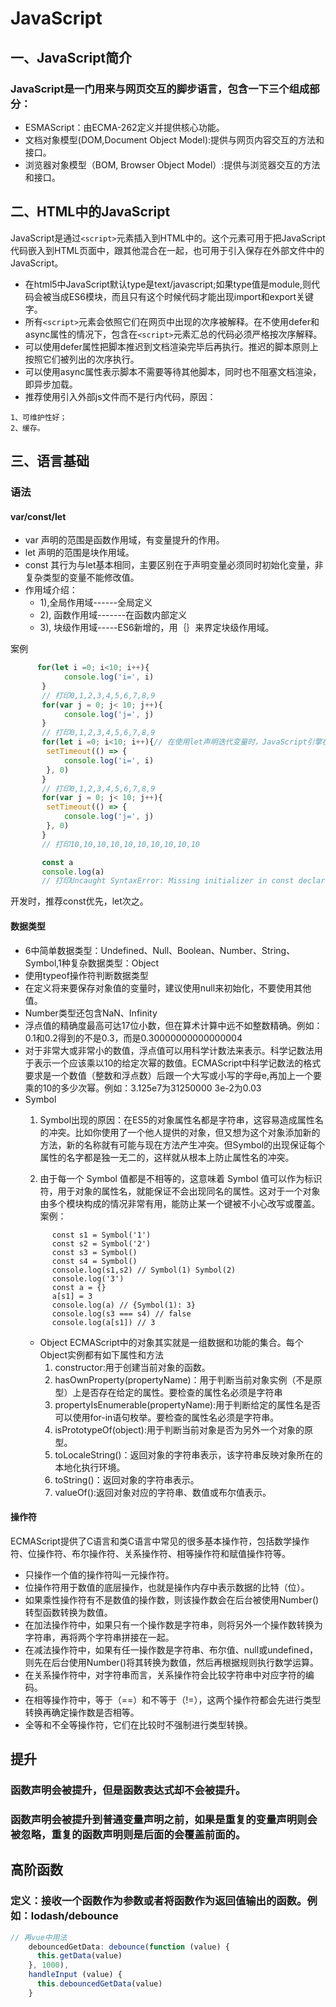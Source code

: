 <!--
 * @Author: DaiLinBo
 * @Date: 2020-03-29 21:45:40
 * @LastEditTime: 2021-10-22 14:42:02
 * @LastEditors: Aiden(戴林波)
 * @Description: This is JavaScript
 -->
# JavaScript
## 一、JavaScript简介
### JavaScript是一门用来与网页交互的脚步语言，包含一下三个组成部分：
- ESMAScript：由ECMA-262定义并提供核心功能。
- 文档对象模型(DOM,Document Object Model):提供与网页内容交互的方法和接口。
- 浏览器对象模型（BOM, Browser Object Model）:提供与浏览器交互的方法和接口。

## 二、HTML中的JavaScript
JavaScript是通过```<script>```元素插入到HTML中的。这个元素可用于把JavaScript代码嵌入到HTML页面中，跟其他混合在一起，也可用于引入保存在外部文件中的JavaScript。
- 在html5中JavaScript默认type是text/javascript;如果type值是module,则代码会被当成ES6模块，而且只有这个时候代码才能出现import和export关键字。
- 所有```<script>```元素会依照它们在网页中出现的次序被解释。在不使用defer和async属性的情况下，包含在```<script>```元素汇总的代码必须严格按次序解释。
- 可以使用defer属性把脚本推迟到文档渲染完毕后再执行。推迟的脚本原则上按照它们被列出的次序执行。
- 可以使用async属性表示脚本不需要等待其他脚本，同时也不阻塞文档渲染，即异步加载。
- 推荐使用引入外部js文件而不是行内代码，原因：
```
1、可维护性好；
2、缓存。
```

## 三、语言基础
### 语法
#### var/const/let
- var 声明的范围是函数作用域，有变量提升的作用。
- let 声明的范围是块作用域。
- const 其行为与let基本相同，主要区别在于声明变量必须同时初始化变量，非复杂类型的变量不能修改值。
- 作用域介绍：
  - 1),全局作用域------全局定义
  - 2), 函数作用域-------在函数内部定义
  - 3), 块级作用域-----ES6新增的，用｛｝来界定块级作用域。

案例
```js
      for(let i =0; i<10; i++){
            console.log('i=', i)
       }
       // 打印0,1,2,3,4,5,6,7,8,9
       for(var j = 0; j< 10; j++){
            console.log('j=', j)
       }
       // 打印0,1,2,3,4,5,6,7,8,9
       for(let i =0; i<10; i++){// 在使用let声明迭代变量时，JavaScript引擎在后台会为每个迭代循环声明一个新的迭代变量。每个setTimeout引用的都是不同的变量实例，所以console.log输出的是我们期望的值，也就是循环执行过程中每个迭代变量的值。
        setTimeout(() => {
            console.log('i=', i)
        }, 0)
       }
       // 打印0,1,2,3,4,5,6,7,8,9
       for(var j = 0; j< 10; j++){
        setTimeout(() => {
            console.log('j=', j)
        }, 0)
       }
       // 打印10,10,10,10,10,10,10,10,10,10

       const a
       console.log(a)
       // 打印Uncaught SyntaxError: Missing initializer in const declaration

```
开发时，推荐const优先，let次之。

#### 数据类型
- 6中简单数据类型：Undefined、Null、Boolean、Number、String、Symbol,1种复杂数据类型：Object
- 使用typeof操作符判断数据类型
- 在定义将来要保存对象值的变量时，建议使用null来初始化，不要使用其他值。
- Number类型还包含NaN、Infinity
- 浮点值的精确度最高可达17位小数，但在算术计算中远不如整数精确。例如：0.1和0.2得到的不是0.3，而是0.30000000000000004
- 对于非常大或非常小的数值，浮点值可以用科学计数法来表示。科学记数法用于表示一个应该乘以10的给定次幂的数值。ECMAScript中科学记数法的格式要求是一个数值（整数和浮点数）后跟一个大写或小写的字母e,再加上一个要乘的10的多少次幂。例如：3.125e7为31250000   3e-2为0.03
- Symbol
  1. Symbol出现的原因：在ES5的对象属性名都是字符串，这容易造成属性名的冲突。比如你使用了一个他人提供的对象，但又想为这个对象添加新的方法，新的名称就有可能与现在方法产生冲突。但Symbol的出现保证每个属性的名字都是独一无二的，这样就从根本上防止属性名的冲突。
  
  2. 由于每一个 Symbol 值都是不相等的，这意味着 Symbol 值可以作为标识符，用于对象的属性名，就能保证不会出现同名的属性。这对于一个对象由多个模块构成的情况非常有用，能防止某一个键被不小心改写或覆盖。
  案例：
  ```
        const s1 = Symbol('1')
        const s2 = Symbol('2')
        const s3 = Symbol()
        const s4 = Symbol()
        console.log(s1,s2) // Symbol(1) Symbol(2)
        console.log('3')
        const a = {}
        a[s1] = 3
        console.log(a) // {Symbol(1): 3}
        console.log(s3 === s4) // false
        console.log(a[s1]) // 3
  ```
  - Object
  ECMAScript中的对象其实就是一组数据和功能的集合。每个Object实例都有如下属性和方法
    1. constructor:用于创建当前对象的函数。
    2. hasOwnProperty(propertyName)：用于判断当前对象实例（不是原型）上是否存在给定的属性。要检查的属性名必须是字符串
    3. propertyIsEnumerable(propertyName):用于判断给定的属性名是否可以使用for-in语句枚举。要检查的属性名必须是字符串。
    4. isPrototypeOf(object):用于判断当前对象是否为另外一个对象的原型。
    5. toLocaleString()：返回对象的字符串表示，该字符串反映对象所在的本地化执行环境。
    6. toString()：返回对象的字符串表示。
    7. valueOf():返回对象对应的字符串、数值或布尔值表示。

#### 操作符
ECMAScript提供了C语言和类C语言中常见的很多基本操作符，包括数学操作符、位操作符、布尔操作符、关系操作符、相等操作符和赋值操作符等。
- 只操作一个值的操作符叫一元操作符。
- 位操作符用于数值的底层操作，也就是操作内存中表示数据的比特（位）。
- 如果乘性操作符有不是数值的操作数，则该操作数会在后台被使用Number()转型函数转换为数值。
- 在加法操作符中，如果只有一个操作数是字符串，则将另外一个操作数转换为字符串，再将两个字符串拼接在一起。
- 在减法操作符中，如果有任一操作数是字符串、布尔值、null或undefined，则先在后台使用Number()将其转换为数值，然后再根据规则执行数学运算。
- 在关系操作符中，对字符串而言，关系操作符会比较字符串中对应字符的编码。
- 在相等操作符中，等于（==）和不等于（!=），这两个操作符都会先进行类型转换再确定操作数是否相等。
- 全等和不全等操作符，它们在比较时不强制进行类型转换。
## 提升
### 函数声明会被提升，但是函数表达式却不会被提升。
### 函数声明会被提升到普通变量声明之前，如果是重复的变量声明则会被忽略，重复的函数声明则是后面的会覆盖前面的。

## 高阶函数
### 定义：接收一个函数作为参数或者将函数作为返回值输出的函数。例如：lodash/debounce
```js
// 再vue中用法
    debouncedGetData: debounce(function (value) {
      this.getData(value)
    }, 1000),
    handleInput (value) {
      this.debouncedGetData(value)
    }
```